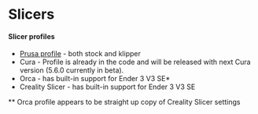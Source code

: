 # Slicers

#### Slicer profiles

* [Prusa profile](https://github.com/suchmememanyskill/PrusaSlicer-Ender3-v3-SE-Config) - both stock and klipper
* Cura - Profile is already in the code and will be released with next Cura version (5.6.0 currently in beta).
* Orca - has built-in support for Ender 3 V3 SE*
* Creality Slicer - has built-in support for Ender 3 V3 SE

\** Orca profile appears to be straight up copy of Creality Slicer settings
